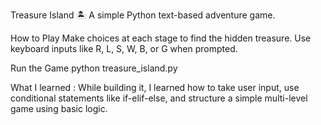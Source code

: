Treasure Island 🏝️
A simple Python text-based adventure game.

How to Play
Make choices at each stage to find the hidden treasure.
Use keyboard inputs like R, L, S, W, B, or G when prompted.

Run the Game
python treasure_island.py


What I learned : 
While building it, I learned how to take user input, use conditional statements like if-elif-else, and structure a simple multi-level game using basic logic.
